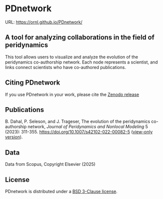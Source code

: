 # PDnetwork
URL: https://ornl.github.io/PDnetwork/

## A tool for analyzing collaborations in the field of peridynamics
This tool allows users to visualize and analyze the evolution of the peridynamics co-authorship network. Each node represents a scientist, and links connect scientists who have co-authored publications.

## Citing PDnetwork
If you use PDnetwork in your work, please cite the [Zenodo release](https://zenodo.org/records/16897786)

## Publications
B. Dahal, P. Seleson, and J. Trageser, The evolution of the peridynamics co-authorship network, *Journal of Peridynamics and Nonlocal Modeling* 5 (2023): 311-355. https://doi.org/10.1007/s42102-022-00082-5 ([view-only version](https://rdcu.be/cRvai)).

## Data
Data from Scopus, Copyright Elsevier (2025)

## License
PDnetwork is distributed under a [BSD 3-Clause license](LICENSE).
